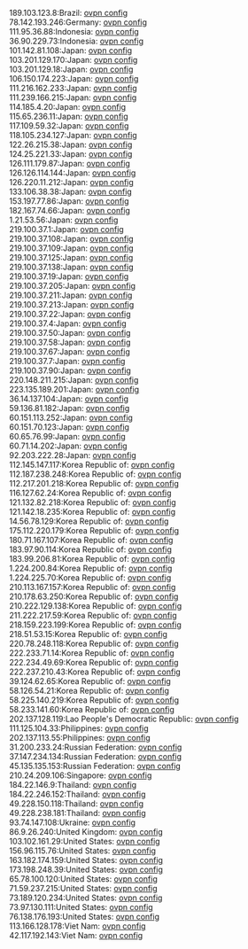 189.103.123.8:Brazil: [ovpn config](vpn/189_103_123_8.ovpn)  
78.142.193.246:Germany: [ovpn config](vpn/78_142_193_246.ovpn)  
111.95.36.88:Indonesia: [ovpn config](vpn/111_95_36_88.ovpn)  
36.90.229.73:Indonesia: [ovpn config](vpn/36_90_229_73.ovpn)  
101.142.81.108:Japan: [ovpn config](vpn/101_142_81_108.ovpn)  
103.201.129.170:Japan: [ovpn config](vpn/103_201_129_170.ovpn)  
103.201.129.18:Japan: [ovpn config](vpn/103_201_129_18.ovpn)  
106.150.174.223:Japan: [ovpn config](vpn/106_150_174_223.ovpn)  
111.216.162.233:Japan: [ovpn config](vpn/111_216_162_233.ovpn)  
111.239.166.215:Japan: [ovpn config](vpn/111_239_166_215.ovpn)  
114.185.4.20:Japan: [ovpn config](vpn/114_185_4_20.ovpn)  
115.65.236.11:Japan: [ovpn config](vpn/115_65_236_11.ovpn)  
117.109.59.32:Japan: [ovpn config](vpn/117_109_59_32.ovpn)  
118.105.234.127:Japan: [ovpn config](vpn/118_105_234_127.ovpn)  
122.26.215.38:Japan: [ovpn config](vpn/122_26_215_38.ovpn)  
124.25.221.33:Japan: [ovpn config](vpn/124_25_221_33.ovpn)  
126.111.179.87:Japan: [ovpn config](vpn/126_111_179_87.ovpn)  
126.126.114.144:Japan: [ovpn config](vpn/126_126_114_144.ovpn)  
126.220.11.212:Japan: [ovpn config](vpn/126_220_11_212.ovpn)  
133.106.38.38:Japan: [ovpn config](vpn/133_106_38_38.ovpn)  
153.197.77.86:Japan: [ovpn config](vpn/153_197_77_86.ovpn)  
182.167.74.66:Japan: [ovpn config](vpn/182_167_74_66.ovpn)  
1.21.53.56:Japan: [ovpn config](vpn/1_21_53_56.ovpn)  
219.100.37.1:Japan: [ovpn config](vpn/219_100_37_1.ovpn)  
219.100.37.108:Japan: [ovpn config](vpn/219_100_37_108.ovpn)  
219.100.37.109:Japan: [ovpn config](vpn/219_100_37_109.ovpn)  
219.100.37.125:Japan: [ovpn config](vpn/219_100_37_125.ovpn)  
219.100.37.138:Japan: [ovpn config](vpn/219_100_37_138.ovpn)  
219.100.37.19:Japan: [ovpn config](vpn/219_100_37_19.ovpn)  
219.100.37.205:Japan: [ovpn config](vpn/219_100_37_205.ovpn)  
219.100.37.211:Japan: [ovpn config](vpn/219_100_37_211.ovpn)  
219.100.37.213:Japan: [ovpn config](vpn/219_100_37_213.ovpn)  
219.100.37.22:Japan: [ovpn config](vpn/219_100_37_22.ovpn)  
219.100.37.4:Japan: [ovpn config](vpn/219_100_37_4.ovpn)  
219.100.37.50:Japan: [ovpn config](vpn/219_100_37_50.ovpn)  
219.100.37.58:Japan: [ovpn config](vpn/219_100_37_58.ovpn)  
219.100.37.67:Japan: [ovpn config](vpn/219_100_37_67.ovpn)  
219.100.37.7:Japan: [ovpn config](vpn/219_100_37_7.ovpn)  
219.100.37.90:Japan: [ovpn config](vpn/219_100_37_90.ovpn)  
220.148.211.215:Japan: [ovpn config](vpn/220_148_211_215.ovpn)  
223.135.189.201:Japan: [ovpn config](vpn/223_135_189_201.ovpn)  
36.14.137.104:Japan: [ovpn config](vpn/36_14_137_104.ovpn)  
59.136.81.182:Japan: [ovpn config](vpn/59_136_81_182.ovpn)  
60.151.113.252:Japan: [ovpn config](vpn/60_151_113_252.ovpn)  
60.151.70.123:Japan: [ovpn config](vpn/60_151_70_123.ovpn)  
60.65.76.99:Japan: [ovpn config](vpn/60_65_76_99.ovpn)  
60.71.14.202:Japan: [ovpn config](vpn/60_71_14_202.ovpn)  
92.203.222.28:Japan: [ovpn config](vpn/92_203_222_28.ovpn)  
112.145.147.117:Korea Republic of: [ovpn config](vpn/112_145_147_117.ovpn)  
112.187.238.248:Korea Republic of: [ovpn config](vpn/112_187_238_248.ovpn)  
112.217.201.218:Korea Republic of: [ovpn config](vpn/112_217_201_218.ovpn)  
116.127.62.24:Korea Republic of: [ovpn config](vpn/116_127_62_24.ovpn)  
121.132.82.218:Korea Republic of: [ovpn config](vpn/121_132_82_218.ovpn)  
121.142.18.235:Korea Republic of: [ovpn config](vpn/121_142_18_235.ovpn)  
14.56.78.129:Korea Republic of: [ovpn config](vpn/14_56_78_129.ovpn)  
175.112.220.179:Korea Republic of: [ovpn config](vpn/175_112_220_179.ovpn)  
180.71.167.107:Korea Republic of: [ovpn config](vpn/180_71_167_107.ovpn)  
183.97.90.114:Korea Republic of: [ovpn config](vpn/183_97_90_114.ovpn)  
183.99.206.81:Korea Republic of: [ovpn config](vpn/183_99_206_81.ovpn)  
1.224.200.84:Korea Republic of: [ovpn config](vpn/1_224_200_84.ovpn)  
1.224.225.70:Korea Republic of: [ovpn config](vpn/1_224_225_70.ovpn)  
210.113.167.157:Korea Republic of: [ovpn config](vpn/210_113_167_157.ovpn)  
210.178.63.250:Korea Republic of: [ovpn config](vpn/210_178_63_250.ovpn)  
210.222.129.138:Korea Republic of: [ovpn config](vpn/210_222_129_138.ovpn)  
211.222.217.59:Korea Republic of: [ovpn config](vpn/211_222_217_59.ovpn)  
218.159.223.199:Korea Republic of: [ovpn config](vpn/218_159_223_199.ovpn)  
218.51.53.15:Korea Republic of: [ovpn config](vpn/218_51_53_15.ovpn)  
220.78.248.118:Korea Republic of: [ovpn config](vpn/220_78_248_118.ovpn)  
222.233.71.14:Korea Republic of: [ovpn config](vpn/222_233_71_14.ovpn)  
222.234.49.69:Korea Republic of: [ovpn config](vpn/222_234_49_69.ovpn)  
222.237.210.43:Korea Republic of: [ovpn config](vpn/222_237_210_43.ovpn)  
39.124.62.65:Korea Republic of: [ovpn config](vpn/39_124_62_65.ovpn)  
58.126.54.21:Korea Republic of: [ovpn config](vpn/58_126_54_21.ovpn)  
58.225.140.219:Korea Republic of: [ovpn config](vpn/58_225_140_219.ovpn)  
58.233.141.60:Korea Republic of: [ovpn config](vpn/58_233_141_60.ovpn)  
202.137.128.119:Lao People's Democratic Republic: [ovpn config](vpn/202_137_128_119.ovpn)  
111.125.104.33:Philippines: [ovpn config](vpn/111_125_104_33.ovpn)  
202.137.113.55:Philippines: [ovpn config](vpn/202_137_113_55.ovpn)  
31.200.233.24:Russian Federation: [ovpn config](vpn/31_200_233_24.ovpn)  
37.147.234.134:Russian Federation: [ovpn config](vpn/37_147_234_134.ovpn)  
45.135.135.153:Russian Federation: [ovpn config](vpn/45_135_135_153.ovpn)  
210.24.209.106:Singapore: [ovpn config](vpn/210_24_209_106.ovpn)  
184.22.146.9:Thailand: [ovpn config](vpn/184_22_146_9.ovpn)  
184.22.246.152:Thailand: [ovpn config](vpn/184_22_246_152.ovpn)  
49.228.150.118:Thailand: [ovpn config](vpn/49_228_150_118.ovpn)  
49.228.238.181:Thailand: [ovpn config](vpn/49_228_238_181.ovpn)  
93.74.147.108:Ukraine: [ovpn config](vpn/93_74_147_108.ovpn)  
86.9.26.240:United Kingdom: [ovpn config](vpn/86_9_26_240.ovpn)  
103.102.161.29:United States: [ovpn config](vpn/103_102_161_29.ovpn)  
156.96.115.76:United States: [ovpn config](vpn/156_96_115_76.ovpn)  
163.182.174.159:United States: [ovpn config](vpn/163_182_174_159.ovpn)  
173.198.248.39:United States: [ovpn config](vpn/173_198_248_39.ovpn)  
65.78.100.120:United States: [ovpn config](vpn/65_78_100_120.ovpn)  
71.59.237.215:United States: [ovpn config](vpn/71_59_237_215.ovpn)  
73.189.120.234:United States: [ovpn config](vpn/73_189_120_234.ovpn)  
73.97.130.111:United States: [ovpn config](vpn/73_97_130_111.ovpn)  
76.138.176.193:United States: [ovpn config](vpn/76_138_176_193.ovpn)  
113.166.128.178:Viet Nam: [ovpn config](vpn/113_166_128_178.ovpn)  
42.117.192.143:Viet Nam: [ovpn config](vpn/42_117_192_143.ovpn)  
